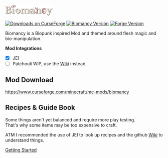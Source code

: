 <img src="media/biomancy.png" alt="Biomancy" width="30%" style="image-rendering: crisp-edges;"/>

[![Downloads on CurseForge](https://cf.way2muchnoise.eu/full_492939_downloads.svg)](https://www.curseforge.com/minecraft/mc-mods/biomancy)
[![Biomancy Version](https://img.shields.io/badge/Biomancy-1.1.1--beta-yellow)](https://github.com/Elenterius/Biomancy)
[![Forge Version](https://img.shields.io/badge/Minecraft%20Forge-1.16.5--36.2.22-orange)](https://files.minecraftforge.net/maven/net/minecraftforge/forge/index_1.16.5.html)

Biomancy is a Biopunk inspired Mod and themed around flesh magic and bio-manipulation.

**Mod Integrations**

- [x] JEI
- [ ] Patchouli WIP, use the [Wiki](https://github.com/Elenterius/Biomancy/wiki) instead

## Mod Download

https://www.curseforge.com/minecraft/mc-mods/biomancy

## Recipes & Guide Book

Some things aren't yet balanced and require more play testing.<br>
That's why some items may be too expensive to craft.<br>

ATM I recommended the use of JEI to look up recipes and the github [Wiki](https://github.com/Elenterius/Biomancy/wiki) to understand things.

[Getting Started](https://github.com/Elenterius/Biomancy/wiki/Getting-Started)




